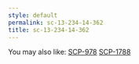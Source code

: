 ```yaml
---
style: default
permalink: sc-13-234-14-362
title: sc-13-234-14-362
---
```

You may also like:
[SCP-978](http://scp-wiki.net/scp-978)
[SCP-1788](http://scp-wiki.net/scp-1788)